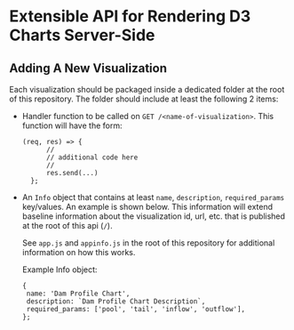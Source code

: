 # Extensible API for Rendering D3 Charts Server-Side

## Adding A New Visualization

Each visualization should be packaged inside a dedicated folder at the root of this repository. The folder should include at least the following 2 items:

- Handler function to be called on `GET /<name-of-visualization>`. This function will have the form:

  ```
  (req, res) => {
        //
        // additional code here
        //
        res.send(...)
    };
  ```

- An `Info` object that contains at least `name`, `description`, `required_params` key/values. An example is shown below. This information will extend baseline information about the visualization id, url, etc. that is published at the root of this api (`/`).

  See `app.js` and `appinfo.js` in the root of this repository for additional information on how this works.

  Example Info object:

  ```
  {
   name: 'Dam Profile Chart',
   description: `Dam Profile Chart Description`,
   required_params: ['pool', 'tail', 'inflow', 'outflow'],
  };
  ```
